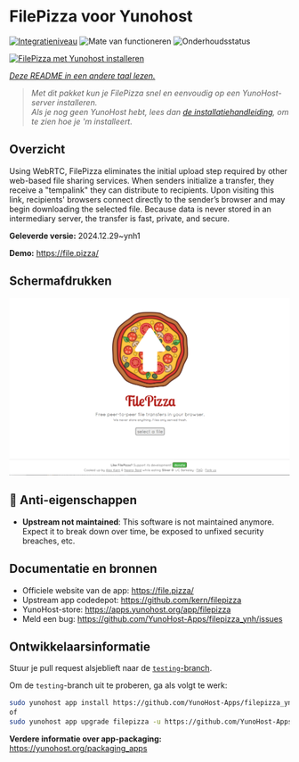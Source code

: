 <!--
NB: Deze README is automatisch gegenereerd door <https://github.com/YunoHost/apps/tree/master/tools/readme_generator>
Hij mag NIET handmatig aangepast worden.
-->

# FilePizza voor Yunohost

[![Integratieniveau](https://apps.yunohost.org/badge/integration/filepizza)](https://ci-apps.yunohost.org/ci/apps/filepizza/)
![Mate van functioneren](https://apps.yunohost.org/badge/state/filepizza)
![Onderhoudsstatus](https://apps.yunohost.org/badge/maintained/filepizza)

[![FilePizza met Yunohost installeren](https://install-app.yunohost.org/install-with-yunohost.svg)](https://install-app.yunohost.org/?app=filepizza)

*[Deze README in een andere taal lezen.](./ALL_README.md)*

> *Met dit pakket kun je FilePizza snel en eenvoudig op een YunoHost-server installeren.*  
> *Als je nog geen YunoHost hebt, lees dan [de installatiehandleiding](https://yunohost.org/install), om te zien hoe je 'm installeert.*

## Overzicht

Using WebRTC, FilePizza eliminates the initial upload step required by other web-based file sharing services. When senders initialize a transfer, they receive a "tempalink" they can distribute to recipients. Upon visiting this link, recipients' browsers connect directly to the sender’s browser and may begin downloading the selected file. Because data is never stored in an intermediary server, the transfer is fast, private, and secure.

**Geleverde versie:** 2024.12.29~ynh1

**Demo:** <https://file.pizza/>

## Schermafdrukken

![Schermafdrukken van FilePizza](./doc/screenshots/screenshot.png)

## :red_circle: Anti-eigenschappen

- **Upstream not maintained**: This software is not maintained anymore. Expect it to break down over time, be exposed to unfixed security breaches, etc.

## Documentatie en bronnen

- Officiele website van de app: <https://file.pizza/>
- Upstream app codedepot: <https://github.com/kern/filepizza>
- YunoHost-store: <https://apps.yunohost.org/app/filepizza>
- Meld een bug: <https://github.com/YunoHost-Apps/filepizza_ynh/issues>

## Ontwikkelaarsinformatie

Stuur je pull request alsjeblieft naar de [`testing`-branch](https://github.com/YunoHost-Apps/filepizza_ynh/tree/testing).

Om de `testing`-branch uit te proberen, ga als volgt te werk:

```bash
sudo yunohost app install https://github.com/YunoHost-Apps/filepizza_ynh/tree/testing --debug
of
sudo yunohost app upgrade filepizza -u https://github.com/YunoHost-Apps/filepizza_ynh/tree/testing --debug
```

**Verdere informatie over app-packaging:** <https://yunohost.org/packaging_apps>
